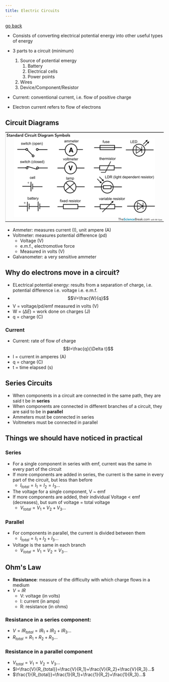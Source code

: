 ```yaml
---
title: Electric Circuits
---
```


[go back](11Subjects/11Physics)

- Consists of converting electrical potential energy into other useful types of energy
- 3 parts to a circuit (minimum)
	1. Source of potential emergy
		1. Battery
		2. Electrical cells
		3. Power points
	2. Wires
	3. Device/Component/Resistor

- Current: conventional current, i.e. flow of positive charge
- Electron current refers to flow of electrons

## Circuit Diagrams
 ![](images/Pasted%20image%2020230801092559.png)
 - Ammeter: measures current (I), unit ampere (A)
 - Voltmeter: measures potential difference (pd)
	 - Voltage (V)
	 - e.m.f., electromotive force
	 - Measured in volts (V)
- Galvanometer: a very sensitive ammeter

## Why do electrons move in a circuit?
- ELectrical potential energy: results from a separation of charge, i.e. potential difference i.e. voltage i.e. e.m.f.
- $$V=\frac{W}{q}$$
- V = voltage/pd/emf measured in volts (V)
- W = ($\Delta E$) = work done on charges (J)
- q = charge (C)

### Current
- Current: rate of flow of charge
$$I=\frac{q}{\Delta t}$$
- I = current in amperes (A)
- q = charge (C)
- t = time elapsed (s)

## Series Circuits
- When components in a circuit are connected in the same path, they are said t be in **series**
- When components are connected in different branches of a circuit, they are said to be in **parallel**
- Ammeters must be connected in series
- Voltmeters must be connected in parallel

## Things we should have noticed in practical

### Series
- For a single component in series with emf, current was the same in every part of the circuit
- If more components are added in series, the current is the same in every part of the circuit, but less than before
	- $I_{total}=I_1=I_2=I_3...$
- The voltage for a single component, V ~ emf
- If more components are added, their individual Voltage < emf (decreases), but sum of voltage = total voltage
	- $V_{total}=V_1+V_2+V_3...$

### Parallel
- For components in parallel, the current is divided between them
	- $I_{total}=I_1+I_2+I_3...$
- Voltage is the same in each branch
	- $V_{total}=V_1=V_2=V_3...$

## Ohm's Law
- **Resistance**: measure of the difficulty with which charge flows in a medium
- $V=IR$
	- V: voltage (in volts)
	- I: current (in amps)
	- R: resistance (in ohms)

### Resistance in a series component:
- $V=IR_{total}=IR_1+IR_2+IR_3...$
- $R_{total}=R_1+R_2+R_3...$


### Resistance in a parallel component
- $V_{total}=V_1=V_2=V_3...$
- $I=\frac{V}{R_{total}}=\frac{V}{R_1}+\frac{V}{R_2}+\frac{V}{R_3}...$
- $\frac{1}{R_{total}}=\frac{1}{R_1}+\frac{1}{R_2}+\frac{1}{R_3}...$
